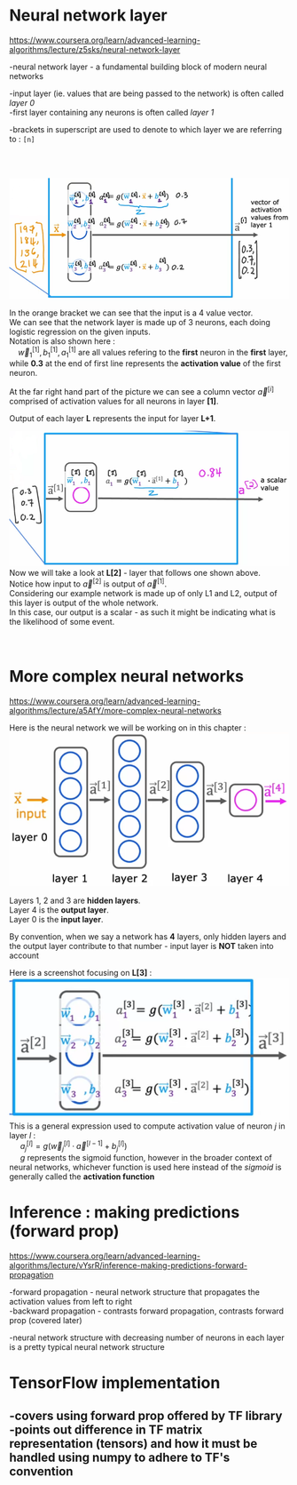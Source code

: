 # Neural network layer
https://www.coursera.org/learn/advanced-learning-algorithms/lecture/z5sks/neural-network-layer  
  
-neural network layer - a fundamental building block of modern neural networks  
  
-input layer (ie. values that are being passed to the network) is often called *layer 0*  
-first layer containing any neurons is often called *layer 1*  
  
-brackets in superscript are used to denote to which layer we are referring to : `[n]`  

<br></br>
<p>
    <img src="./screenshots/neural_network_layer.png" />
</p>  

In the orange bracket we can see that the input is a 4 value vector.  
We can see that the network layer is made up of 3 neurons, each doing logistic regression on the given inputs.  
Notation is also shown here :  
&nbsp;&nbsp;&nbsp; $\vec{w}_{1}^{[1]}, b_{1}^{[1]}, a_{1}^{[1]}$ are all values refering to the **first** neuron in the **first** layer, while **0.3** at the end of first line represents the **activation value** of the first neuron.  
  
At the far right hand part of the picture we can see a column vector $\vec{a}^{[i]}$ comprised of activation values for all neurons in layer **[1]**.  
  
Output of each layer **L** represents the input for layer **L+1**.  
  
 
!["Picture showing L2 activation computations."](./screenshots/neural_network_layer_2.png "Picture showing L2 activation computations.")  
Now we will take a look at **L[2]** - layer that follows one shown above.  
Notice how input to $\vec{a}^{[2]}$ is output of $\vec{a}^{[1]}$.  
Considering our example network is made up of only L1 and L2, output of this layer is output of the whole network.  
In this case, our output is a scalar - as such it might be indicating what is the likelihood of some event.  
<br></br>
  
# More complex neural networks  
https://www.coursera.org/learn/advanced-learning-algorithms/lecture/a5AfY/more-complex-neural-networks  
  
Here is the neural network we will be working on in this chapter :  
!["Picture showing L2 activation computations."](./screenshots/more_complex_neural_networks_1.png "Picture showing L2 activation computations.")  
  
Layers 1, 2 and 3 are **hidden layers**.  
Layer 4 is the **output layer**.  
Layer 0 is the **input layer**.  
  
By convention, when we say a network has **4** layers, only hidden layers and the output layer contribute to that number - input layer is **NOT** taken into account  
  
Here is a screenshot focusing on **L[3]** :  
!["Picture showing L3."](./screenshots/more_complex_neural_networks_2.png "Picture showing L3.")  
This is a general expression used to compute activation value of neuron *j* in layer *l* :  
&nbsp;&nbsp;&nbsp;&nbsp; $a_{j}^{[l]} = g(\vec{w}_{j}^{[l]} \cdot \vec{a}^{[l-1]} + b_{j}^{[l]})$  
&nbsp;&nbsp;&nbsp;&nbsp; $g$ represents the sigmoid function, however in the broader context of neural networks, whichever function is used here instead of the *sigmoid* is generally called the **activation function**  
  
# Inference : making predictions (forward prop)  
https://www.coursera.org/learn/advanced-learning-algorithms/lecture/vYsrR/inference-making-predictions-forward-propagation  
  
-forward propagation - neural network structure that propagates the activation values from left to right  
-backward propagation - contrasts forward propagation, contrasts forward prop (covered later)  
  
-neural network structure with decreasing number of neurons in each layer is a pretty typical neural network structure  
  
# TensorFlow implementation  
-covers using forward prop offered by TF library  
-points out difference in TF matrix representation (tensors) and how it must be handled using numpy to adhere to TF's convention  
-